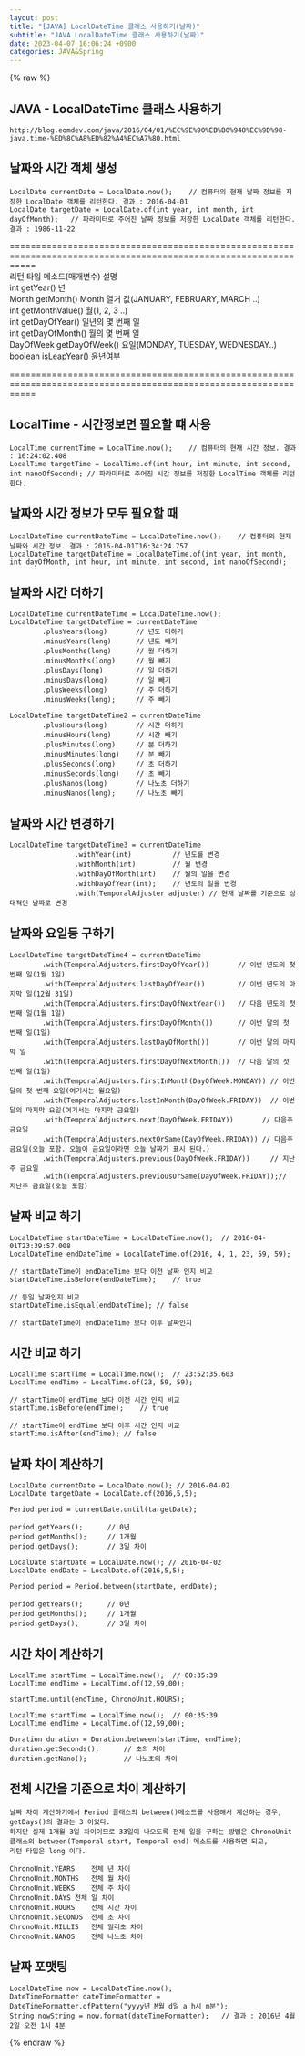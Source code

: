 ```yaml
---  
layout: post  
title: "[JAVA] LocalDateTime 클래스 사용하기(날짜)"  
subtitle: "JAVA LocalDateTime 클래스 사용하기(날짜)"  
date: 2023-04-07 16:06:24 +0900  
categories: JAVA&Spring  
---  
```

{% raw %}  
## JAVA - LocalDateTime 클래스 사용하기  
	http://blog.eomdev.com/java/2016/04/01/%EC%9E%90%EB%B0%948%EC%9D%98-java.time-%ED%8C%A8%ED%82%A4%EC%A7%80.html  
  
## 날짜와 시간 객체 생성  
  
	LocalDate currentDate = LocalDate.now();    // 컴퓨터의 현재 날짜 정보를 저장한 LocalDate 객체를 리턴한다. 결과 : 2016-04-01  
	LocalDate targetDate = LocalDate.of(int year, int month, int dayOfMonth);   // 파라미터로 주어진 날짜 정보를 저장한 LocalDate 객체를 리턴한다. 결과 : 1986-11-22  
  
=================================================================================================================  
리턴 타입	메소드(매개변수)		설명  
int			getYear()				년  
Month		getMonth()				Month 열거 값(JANUARY, FEBRUARY, MARCH ..)  
int			getMonthValue()			월(1, 2, 3 ..)  
int			getDayOfYear()			일년의 몇 번째 일  
int			getDayOfMonth()			월의 몇 번째 일  
DayOfWeek	getDayOfWeek()			요일(MONDAY, TUESDAY, WEDNESDAY..)  
boolean		isLeapYear()			윤년여부  
  
=================================================================================================================  
  
## LocalTime - 시간정보면 필요할 떄 사용  
	LocalTime currentTime = LocalTime.now();    // 컴퓨터의 현재 시간 정보. 결과 : 16:24:02.408  
	LocalTime targetTime = LocalTime.of(int hour, int minute, int second, int nanoOfSecond); // 파라미터로 주어진 시간 정보를 저장한 LocalTime 객체를 리턴한다.  
  
## 날짜와 시간 정보가 모두 필요할 때  
	LocalDateTime currentDateTime = LocalDateTime.now();    // 컴퓨터의 현재 날짜와 시간 정보. 결과 : 2016-04-01T16:34:24.757  
	LocalDateTime targetDateTime = LocalDateTime.of(int year, int month, int dayOfMonth, int hour, int minute, int second, int nanoOfSecond);  
  
## 날짜와 시간 더하기  
	LocalDateTime currentDateTime = LocalDateTime.now();  
	LocalDateTime targetDateTime = currentDateTime  
			.plusYears(long)       // 년도 더하기  
			.minusYears(long)      // 년도 빼기  
			.plusMonths(long)      // 월 더하기  
			.minusMonths(long)     // 월 빼기  
			.plusDays(long)        // 일 더하기  
			.minusDays(long)       // 일 빼기  
			.plusWeeks(long)       // 주 더하기  
			.minusWeeks(long);     // 주 빼기  
  
	LocalDateTime targetDateTime2 = currentDateTime  
			.plusHours(long)       // 시간 더하기  
			.minusHours(long)      // 시간 빼기  
			.plusMinutes(long)     // 분 더하기  
			.minusMinutes(long)    // 분 빼기  
			.plusSeconds(long)     // 초 더하기  
			.minusSeconds(long)    // 초 빼기  
			.plusNanos(long)       // 나노초 더하기  
			.minusNanos(long);     // 나노초 빼기  
  
## 날짜와 시간 변경하기  
  
	LocalDateTime targetDateTime3 = currentDateTime  
					.withYear(int)          // 년도를 변경  
					.withMonth(int)         // 월 변경  
					.withDayOfMonth(int)    // 월의 일을 변경  
					.withDayOfYear(int);    // 년도의 일을 변경  
					.with(TemporalAdjuster adjuster) // 현재 날짜를 기준으로 상대적인 날짜로 변경  
  
## 날짜와 요일등 구하기  
  
	LocalDateTime targetDateTime4 = currentDateTime  
			.with(TemporalAdjusters.firstDayOfYear())       // 이번 년도의 첫 번째 일(1월 1일)  
			.with(TemporalAdjusters.lastDayOfYear())        // 이번 년도의 마지막 일(12월 31일)  
			.with(TemporalAdjusters.firstDayOfNextYear())   // 다음 년도의 첫 번째 일(1월 1일)  
			.with(TemporalAdjusters.firstDayOfMonth())      // 이번 달의 첫 번째 일(1일)  
			.with(TemporalAdjusters.lastDayOfMonth())       // 이번 달의 마지막 일  
			.with(TemporalAdjusters.firstDayOfNextMonth())  // 다음 달의 첫 번째 일(1일)  
			.with(TemporalAdjusters.firstInMonth(DayOfWeek.MONDAY)) // 이번 달의 첫 번째 요일(여기서는 월요일)  
			.with(TemporalAdjusters.lastInMonth(DayOfWeek.FRIDAY))  // 이번 달의 마지막 요일(여기서는 마지막 금요일)  
			.with(TemporalAdjusters.next(DayOfWeek.FRIDAY))       // 다음주 금요일  
			.with(TemporalAdjusters.nextOrSame(DayOfWeek.FRIDAY)) // 다음주 금요일(오늘 포함. 오늘이 금요일이라면 오늘 날짜가 표시 된다.)  
			.with(TemporalAdjusters.previous(DayOfWeek.FRIDAY))     // 지난주 금요일  
			.with(TemporalAdjusters.previousOrSame(DayOfWeek.FRIDAY));// 지난주 금요일(오늘 포함)  
  
## 날짜 비교 하기  
  
	LocalDateTime startDateTime = LocalDateTime.now();  // 2016-04-01T23:39:57.008  
	LocalDateTime endDateTime = LocalDateTime.of(2016, 4, 1, 23, 59, 59);  
  
	// startDateTime이 endDateTime 보다 이전 날짜 인지 비교  
	startDateTime.isBefore(endDateTime);    // true  
  
	// 동일 날짜인지 비교  
	startDateTime.isEqual(endDateTime); // false  
  
	// startDateTime이 endDateTime 보다 이후 날짜인지  
  
## 시간 비교 하기  
  
	LocalTime startTime = LocalTime.now();  // 23:52:35.603  
	LocalTime endTime = LocalTime.of(23, 59, 59);  
  
	// startTime이 endTime 보다 이전 시간 인지 비교  
	startTime.isBefore(endTime);    // true  
  
	// startTime이 endTime 보다 이후 시간 인지 비교  
	startTime.isAfter(endTime); // false  
  
## 날짜 차이 계산하기  
  
	LocalDate currentDate = LocalDate.now(); // 2016-04-02  
	LocalDate targetDate = LocalDate.of(2016,5,5);  
  
	Period period = currentDate.until(targetDate);  
  
	period.getYears();      // 0년  
	period.getMonths();     // 1개월  
	period.getDays();       // 3일 차이  
  
	LocalDate startDate = LocalDate.now(); // 2016-04-02  
	LocalDate endDate = LocalDate.of(2016,5,5);  
  
	Period period = Period.between(startDate, endDate);  
  
	period.getYears();      // 0년  
	period.getMonths();     // 1개월  
	period.getDays();       // 3일 차이  
  
## 시간 차이 계산하기  
	LocalTime startTime = LocalTime.now();  // 00:35:39  
	LocalTime endTime = LocalTime.of(12,59,00);  
  
	startTime.until(endTime, ChronoUnit.HOURS);  
  
	LocalTime startTime = LocalTime.now();  // 00:35:39  
	LocalTime endTime = LocalTime.of(12,59,00);  
  
	Duration duration = Duration.between(startTime, endTime);  
	duration.getSeconds();      // 초의 차이  
	duration.getNano();         // 나노초의 차이  
  
## 전체 시간을 기준으로 차이 계산하기  
  
	날짜 차이 계산하기에서 Period 클래스의 between()메소드를 사용해서 계산하는 경우, getDays()의 결과는 3 이었다.  
	하지만 실제 1개월 3일 차이이므로 33일이 나오도록 전체 일을 구하는 방법은 ChronoUnit 클래스의 between(Temporal start, Temporal end) 메소드를 사용하면 되고,  
	리턴 타입은 long 이다.  
  
	ChronoUnit.YEARS	전체 년 차이  
	ChronoUnit.MONTHS	전체 월 차이  
	ChronoUnit.WEEKS	전체 주 차이  
	ChronoUnit.DAYS	전체 일 차이  
	ChronoUnit.HOURS	전체 시간 차이  
	ChronoUnit.SECONDS	전체 초 차이  
	ChronoUnit.MILLIS	전체 밀리초 차이  
	ChronoUnit.NANOS	전체 나노초 차이  
  
## 날짜 포맷팅  
  
	LocalDateTime now = LocalDateTime.now();  
	DateTimeFormatter dateTimeFormatter = DateTimeFormatter.ofPattern("yyyy년 M월 d일 a h시 m분");  
	String nowString = now.format(dateTimeFormatter);   // 결과 : 2016년 4월 2일 오전 1시 4분  
{% endraw %}